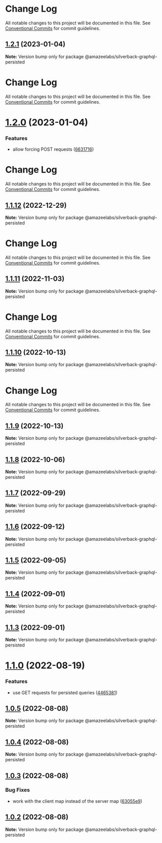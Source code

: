 # Change Log

All notable changes to this project will be documented in this file. See
[Conventional Commits](https://conventionalcommits.org) for commit guidelines.

## [1.2.1](https://github.com/AmazeeLabs/silverback-mono/compare/@amazeelabs/silverback-graphql-persisted@1.2.0...@amazeelabs/silverback-graphql-persisted@1.2.1) (2023-01-04)

**Note:** Version bump only for package @amazeelabs/silverback-graphql-persisted

# Change Log

All notable changes to this project will be documented in this file. See
[Conventional Commits](https://conventionalcommits.org) for commit guidelines.

# [1.2.0](https://github.com/AmazeeLabs/silverback-mono/compare/@amazeelabs/silverback-graphql-persisted@1.1.12...@amazeelabs/silverback-graphql-persisted@1.2.0) (2023-01-04)

### Features

- allow forcing POST requests
  ([6631716](https://github.com/AmazeeLabs/silverback-mono/commit/6631716390cecb908685643039c6a4261da848c6))

# Change Log

All notable changes to this project will be documented in this file. See
[Conventional Commits](https://conventionalcommits.org) for commit guidelines.

## [1.1.12](https://github.com/AmazeeLabs/silverback-mono/compare/@amazeelabs/silverback-graphql-persisted@1.1.11...@amazeelabs/silverback-graphql-persisted@1.1.12) (2022-12-29)

**Note:** Version bump only for package @amazeelabs/silverback-graphql-persisted

# Change Log

All notable changes to this project will be documented in this file. See
[Conventional Commits](https://conventionalcommits.org) for commit guidelines.

## [1.1.11](https://github.com/AmazeeLabs/silverback-mono/compare/@amazeelabs/silverback-graphql-persisted@1.1.10...@amazeelabs/silverback-graphql-persisted@1.1.11) (2022-11-03)

**Note:** Version bump only for package @amazeelabs/silverback-graphql-persisted

# Change Log

All notable changes to this project will be documented in this file. See
[Conventional Commits](https://conventionalcommits.org) for commit guidelines.

## [1.1.10](https://github.com/AmazeeLabs/silverback-mono/compare/@amazeelabs/silverback-graphql-persisted@1.1.9...@amazeelabs/silverback-graphql-persisted@1.1.10) (2022-10-13)

**Note:** Version bump only for package @amazeelabs/silverback-graphql-persisted

# Change Log

All notable changes to this project will be documented in this file. See
[Conventional Commits](https://conventionalcommits.org) for commit guidelines.

## [1.1.9](https://github.com/AmazeeLabs/silverback-mono/compare/@amazeelabs/silverback-graphql-persisted@1.1.8...@amazeelabs/silverback-graphql-persisted@1.1.9) (2022-10-13)

**Note:** Version bump only for package @amazeelabs/silverback-graphql-persisted

## [1.1.8](https://github.com/AmazeeLabs/silverback-mono/compare/@amazeelabs/silverback-graphql-persisted@1.1.7...@amazeelabs/silverback-graphql-persisted@1.1.8) (2022-10-06)

**Note:** Version bump only for package @amazeelabs/silverback-graphql-persisted

## [1.1.7](https://github.com/AmazeeLabs/silverback-mono/compare/@amazeelabs/silverback-graphql-persisted@1.1.6...@amazeelabs/silverback-graphql-persisted@1.1.7) (2022-09-29)

**Note:** Version bump only for package @amazeelabs/silverback-graphql-persisted

## [1.1.6](https://github.com/AmazeeLabs/silverback-mono/compare/@amazeelabs/silverback-graphql-persisted@1.1.5...@amazeelabs/silverback-graphql-persisted@1.1.6) (2022-09-12)

**Note:** Version bump only for package @amazeelabs/silverback-graphql-persisted

## [1.1.5](https://github.com/AmazeeLabs/silverback-mono/compare/@amazeelabs/silverback-graphql-persisted@1.1.4...@amazeelabs/silverback-graphql-persisted@1.1.5) (2022-09-05)

**Note:** Version bump only for package @amazeelabs/silverback-graphql-persisted

## [1.1.4](https://github.com/AmazeeLabs/silverback-mono/compare/@amazeelabs/silverback-graphql-persisted@1.1.3...@amazeelabs/silverback-graphql-persisted@1.1.4) (2022-09-01)

**Note:** Version bump only for package @amazeelabs/silverback-graphql-persisted

## [1.1.3](https://github.com/AmazeeLabs/silverback-mono/compare/@amazeelabs/silverback-graphql-persisted@1.1.0...@amazeelabs/silverback-graphql-persisted@1.1.3) (2022-09-01)

**Note:** Version bump only for package @amazeelabs/silverback-graphql-persisted

# [1.1.0](https://github.com/AmazeeLabs/silverback-mono/compare/@amazeelabs/silverback-graphql-persisted@1.0.5...@amazeelabs/silverback-graphql-persisted@1.1.0) (2022-08-19)

### Features

- use GET requests for persisted queries
  ([4465381](https://github.com/AmazeeLabs/silverback-mono/commit/44653812f8b5f51f20c1ac0143125dc1c1860021))

## [1.0.5](https://github.com/AmazeeLabs/silverback-mono/compare/@amazeelabs/silverback-graphql-persisted@1.0.4...@amazeelabs/silverback-graphql-persisted@1.0.5) (2022-08-08)

**Note:** Version bump only for package @amazeelabs/silverback-graphql-persisted

## [1.0.4](https://github.com/AmazeeLabs/silverback-mono/compare/@amazeelabs/silverback-graphql-persisted@1.0.3...@amazeelabs/silverback-graphql-persisted@1.0.4) (2022-08-08)

**Note:** Version bump only for package @amazeelabs/silverback-graphql-persisted

## [1.0.3](https://github.com/AmazeeLabs/silverback-mono/compare/@amazeelabs/silverback-graphql-persisted@1.0.2...@amazeelabs/silverback-graphql-persisted@1.0.3) (2022-08-08)

### Bug Fixes

- work with the client map instead of the server map
  ([63055e9](https://github.com/AmazeeLabs/silverback-mono/commit/63055e9c9c069b4c68c13e694a2a408867b740ce))

## [1.0.2](https://github.com/AmazeeLabs/silverback-mono/compare/@amazeelabs/silverback-graphql-persisted@1.2.0...@amazeelabs/silverback-graphql-persisted@1.0.2) (2022-08-08)

**Note:** Version bump only for package @amazeelabs/silverback-graphql-persisted
